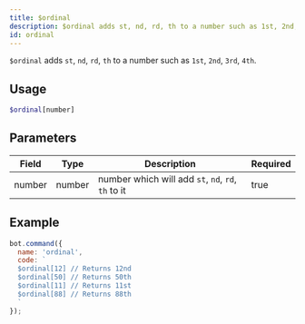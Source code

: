 ```yaml
---
title: $ordinal 
description: $ordinal adds st, nd, rd, th to a number such as 1st, 2nd, 3rd, 4th.
id: ordinal
---
```


`$ordinal` adds `st`, `nd`, `rd`, `th` to a number such as `1st`, `2nd`, `3rd`, `4th`.

## Usage

```php
$ordinal[number]
```

## Parameters 


| Field  | Type   | Description                                        | Required |
| ------ | ------ | -------------------------------------------------- | -------- |
| number | number | number which will add `st`, `nd`, `rd`, `th` to it | true      |

## Example

```javascript
bot.command({
  name: 'ordinal',
  code: `
  $ordinal[12] // Returns 12nd 
  $ordinal[50] // Returns 50th
  $ordinal[11] // Returns 11st
  $ordinal[88] // Returns 88th
  `
});
```
